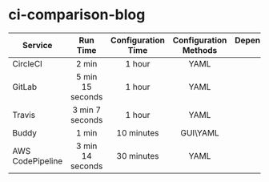 # ci-comparison-blog

| Service          |     Run Time     | Configuration Time | Configuration Methods | Dependency/Docker cache |
| ---------------- | :--------------: | :----------------: | :-------------------: | :---------------------: |
| CircleCI         |      2 min       |       1 hour       |         YAML          |           Y/Y           |
| GitLab           | 5 min 15 seconds |       1 hour       |         YAML          |           Y/Y           |
| Travis           | 3 min 7 seconds  |       1 hour       |         YAML          |           Y/Y           |
| Buddy            |      1 min       |     10 minutes     |       GUI\YAML        |           Y/Y           |
| AWS CodePipeline | 3 min 14 seconds |     30 minutes     |         YAML          |           Y/Y           |
